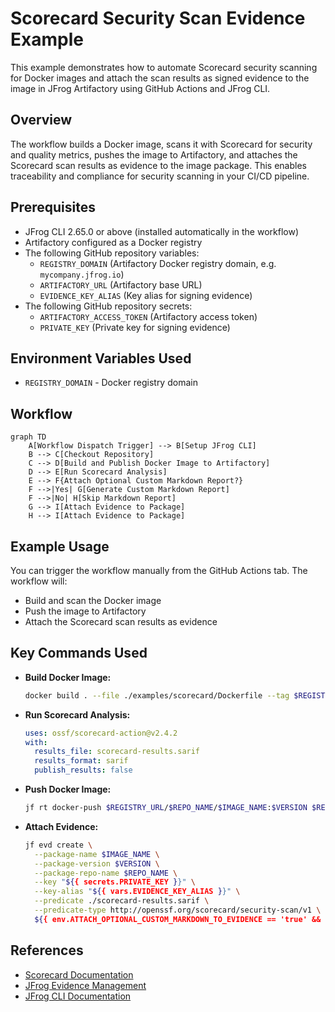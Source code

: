 # Scorecard Security Scan Evidence Example

This example demonstrates how to automate Scorecard security scanning for Docker images and attach the scan results as
signed evidence to the image in JFrog Artifactory using GitHub Actions and JFrog CLI.

## Overview

The workflow builds a Docker image, scans it with Scorecard for security and quality metrics, pushes the image to Artifactory, and
attaches the Scorecard scan results as evidence to the image package. This enables traceability and compliance for security
scanning in your CI/CD pipeline.

## Prerequisites

- JFrog CLI 2.65.0 or above (installed automatically in the workflow)
- Artifactory configured as a Docker registry
- The following GitHub repository variables:
    - `REGISTRY_DOMAIN` (Artifactory Docker registry domain, e.g. `mycompany.jfrog.io`)
    - `ARTIFACTORY_URL` (Artifactory base URL)
    - `EVIDENCE_KEY_ALIAS` (Key alias for signing evidence)
- The following GitHub repository secrets:
    - `ARTIFACTORY_ACCESS_TOKEN` (Artifactory access token)
    - `PRIVATE_KEY` (Private key for signing evidence)

## Environment Variables Used

- `REGISTRY_DOMAIN` - Docker registry domain

## Workflow

```mermaid
graph TD
    A[Workflow Dispatch Trigger] --> B[Setup JFrog CLI]
    B --> C[Checkout Repository]
    C --> D[Build and Publish Docker Image to Artifactory]
    D --> E[Run Scorecard Analysis]
    E --> F{Attach Optional Custom Markdown Report?}
    F -->|Yes| G[Generate Custom Markdown Report]
    F -->|No| H[Skip Markdown Report]
    G --> I[Attach Evidence to Package]
    H --> I[Attach Evidence to Package]
```

## Example Usage

You can trigger the workflow manually from the GitHub Actions tab. The workflow will:

- Build and scan the Docker image
- Push the image to Artifactory
- Attach the Scorecard scan results as evidence

## Key Commands Used

- **Build Docker Image:**
  ```bash
  docker build . --file ./examples/scorecard/Dockerfile --tag $REGISTRY_URL/$REPO_NAME/$IMAGE_NAME:$VERSION
  ```
- **Run Scorecard Analysis:**
  ```yaml
  uses: ossf/scorecard-action@v2.4.2
  with:
    results_file: scorecard-results.sarif
    results_format: sarif
    publish_results: false
  ```
- **Push Docker Image:**
  ```bash
  jf rt docker-push $REGISTRY_URL/$REPO_NAME/$IMAGE_NAME:$VERSION $REPO_NAME --build-name=$BUILD_NAME --build-number=${{ github.run_number }}
  ```
- **Attach Evidence:**
  ```bash
  jf evd create \
    --package-name $IMAGE_NAME \
    --package-version $VERSION \
    --package-repo-name $REPO_NAME \
    --key "${{ secrets.PRIVATE_KEY }}" \
    --key-alias "${{ vars.EVIDENCE_KEY_ALIAS }}" \
    --predicate ./scorecard-results.sarif \
    --predicate-type http://openssf.org/scorecard/security-scan/v1 \
    ${{ env.ATTACH_OPTIONAL_CUSTOM_MARKDOWN_TO_EVIDENCE == 'true' && '--markdown "scorecard-results.md"' || '' }}
  ```

## References

- [Scorecard Documentation](https://github.com/ossf/scorecard)
- [JFrog Evidence Management](https://jfrog.com/help/r/jfrog-artifactory-documentation/evidence-management)
- [JFrog CLI Documentation](https://jfrog.com/getcli/)
